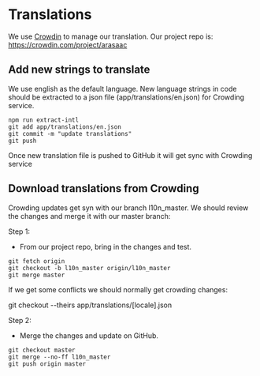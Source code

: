 # Translations

We use [Crowdin](htts://www.crowdin.com) to manage our translation. Our project repo is: https://crowdin.com/project/arasaac

## Add new strings to translate
We use english as the default language. New language strings in code should be extracted to a json file (app/translations/en.json) for Crowding service.

```
npm run extract-intl
git add app/translations/en.json
git commit -m "update translations"
git push
````

Once new translation file is pushed to GitHub it will get sync with Crowding service


## Download translations from Crowding

Crowding updates get syn with our branch l10n_master. We should review the changes and merge it with our master branch:

Step 1: 
- From our project repo, bring in the changes and test.

```
git fetch origin
git checkout -b l10n_master origin/l10n_master
git merge master
```

If we get some conflicts we should normally get crowding changes:

git checkout --theirs app/translations/[locale].json 


Step 2: 
- Merge the changes and update on GitHub.

```
git checkout master
git merge --no-ff l10n_master
git push origin master
```
